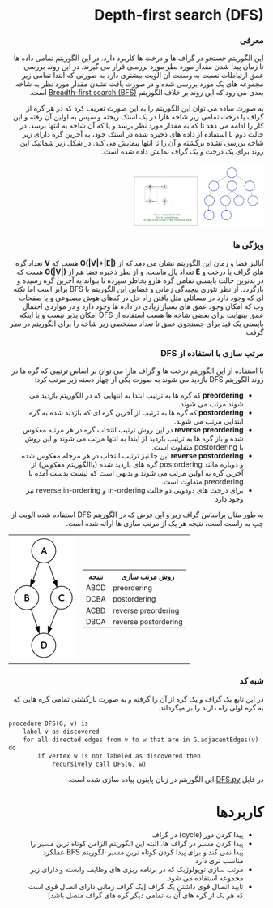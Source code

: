 <div dir="rtl">
<h1 dir="rtl">Depth-first search (DFS)</h1>
 <h3 dir="rtl">معرفی</h3>
این الگوریتم جستجو در گراف ها و درخت ها کاربرد دارد. در این الگوریتم تمامی داده ها تا زمان پیدا شدن مقدار مورد نظر مورد بررسی قرار می گیرند. در این روند بررسی عمق ارتباطات نسبت به وسعت آن الویت بیشتری دارد به صورتی که ابتدا تمامی زیر مجموعه های یک مورد بررسی شده و در صورت یافت نشدن مقدار مورد نظر به شاخه بعدی می رود که این روند بر خلاف الگوریتم <a href="../BFS/BFS.md#breadth-first-search-bfs"> Breadth-first search (BFS)</a> است.

به صورت ساده می توان این الگوریتم را به این صورت تعریف کرد که در هر گره از گراف یا درخت تمامی زیر شاخه هارا در یک استک ریخته و سپس به اولین آن رفته و این کار را ادامه می دهد تا که به مقدار مورد نظر برسد و یا که آن شاخه به انتها برسد. در حالت دوم با استفاده از داده های ذخیره شده در استک خود، به آخرین گره دارای زیر شاخه بررسی نشده برگشته و آن را تا انتها پیمایش می کند. در شکل زیر شماتیک این روند برای یک درخت و یک گراف نمایش داده شده است.
<p><img src="DFS.gif" alt="Depth-First Search in tree" width="25%"> <img src="DFS-Graph.gif" alt="Depth-First Search in graph.gif" width="25%"> <p>
 <h3 dir="rtl">ویژگی ها</h3>
 آنالیز فضا و زمان این الگوریتم نشان می دهد که از <b>O(|V|+|E|)</b> هست که <b>V</b> تعداد گره های گراف یا درخت و <b>E</b> تعداد یال هاست. و از نظر ذخیره فضا هم از <b>O(|V|)</b> هست که در بدترین حالت بایستی تمامی گره هارو بخاطر سپرده تا بتواند به آخرین گره رسیده و بازگردد.
 از نظر تئوری پیچیدگی زمانی و فضایی این الگوریتم با BFS برابر است اما نکته ای که وجود دارد در مسائلی مثل یافتن راه حل در کدهای هوش مصنوعی و یا صفحات وب که امکان وجود عمق های بسیار زیادی در داده ها وجود دارد و در مواردی احتمال عمق بینهایت برای بعضی شاخه ها هست استفاده از DFS امکان پذیر نیست و یا اینکه بایستی یک قید برای جستجوی عمق تا تعداد مشخصی زیر شاخه را برای الگوریتم در نظر گرفت.
 <h3 dir="rtl"> مرتب سازی با استفاده از DFS</h3>
 با استفاده از این الگوریتم درخت ها و گراف هارا می توان بر اساس ترتیبی که گره ها در روند الگوریتم DFS بازدید می شوند به صورت یکی از چهار دسته زیر مرتب کرد:
 <ul>
 <li><b> preordering </b> که گره ها به ترتیب ابتدا به انتهایی که در الگوریتم بازدید می شوند مرتب می شوند.</li>
 <li><b> postordering </b> که گره ها به ترتیب از آخرین گره ای که بازدید شده به گره ابتدایی مرتب می شوند.</li>
 <li><b> reverse preordering </b> در این روش ترتیب انتخاب گره در هر مرتبه معکوس شده و باز گره ها به ترتیب بازدید از ابتدا به انتها مرتب می شوند و این روش با postordering متفاوت است.</li>
 <li><b> reverse postordering </b> این جا نیز ترتیب انتخاب در هر مرحله معکوس شده و دوباره مانند postordering گره های بازدید شده (باالگوریتم معکوس) از آخرین گره به اولین مرتب می شوند و بدیهی است که لیست بدست آمده با preordering متفاوت است.</li>
<li>برای درخت های دودویی دو حالت in-ordering و reverse in-ordering نیز وجود دارد</li>
 </ul>
 به طور مثال براساس گراف زیر و این فرض که در الگوریتم DFS استفاده شده الویت از چپ به راست است، نتیجه هر یک از مرتب سازی ها ارائه شده است.
 </div>
 <table>
 <td><img src="If-then-else-control-flow-graph.png" alt="image for ordering example"></td>
 <td>
 <table>
  <tr>
   <th>نتیجه</th>
   <th>روش مرتب سازی</th>
  </tr>
  <tr>
    <td>ABCD</td>
    <td>preordering</td>
  </tr>
  <tr>
    <td>DCBA</td>
    <td>postordering</td>
  </tr>
  <tr>
    <td>ACBD</td>
    <td>reverse preordering</td>
  </tr>
  <tr>
    <td>DBCA</td>
    <td>reverse postordering</td>
  </tr>
</table>
  </td>
 </table>
<div dir="rtl">
 <h3 dir="rtl">شبه کد</h3>
 در این تابع یک گراف و یک گره از آن را گرفته و به صورت بازگشتی تمامی گره هایی که به گره اولی راه دارند را بر میگرداند.
</div>

    procedure DFS(G, v) is
        label v as discovered
        for all directed edges from v to w that are in G.adjacentEdges(v) do
            if vertex w is not labeled as discovered then
                recursively call DFS(G, w)

<div dir="rtl">
 در فایل <a href="DFS.py">DFS.py</a> این الگوریتم در زبان پایتون پیاده سازی شده است.
<h1> کاربردها</h1>
<ul>
<li>پیدا کردن دور (cycle) در گراف</li>
<li>پیدا کردن مسیر در گراف ها. البته این الگوریتم الزامن کوتاه ترین مسیر را پیدا نمی کند و برای پیدا کردن کوتاه ترین مسیر الگوریتم BFS عملکرد مناسب تری دارد</li>
<li>مرتب سازی توپولوژیک که در برنامه ریزی های وظایف وابسته و دارای زیر مجموعه استفاده می شود.</li>
<li>تایید اتصال قوی داشتن یک گراف [یک گراف زمانی دارای اتصال قوی است که هر یک از گره های آن به تمامی دیگر گره های گراف متصل باشد]</li>
</ul>
</div>
